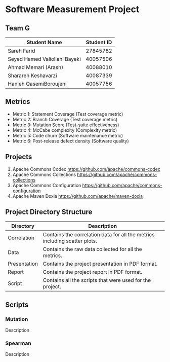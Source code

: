 # Software Measurement Project
## Team G
Student Name  | Student ID
------------- | -------------
Sareh Farid  | 27845782
Seyed Hamed Valiollahi Bayeki  | 40057506
Ahmad Memari (Arash) | 40088010
Sharareh Keshavarzi | 40087339
Hanieh QasemiBoroujeni | 40057756

## Metrics
- Metric 1: Statement Coverage (Test coverage metric)
- Metric 2: Branch Coverage (Test coverage metric)
- Metric 3: Mutation Score (Test-suite effectiveness)
- Metric 4: McCabe complexity (Complexity metric)
- Metric 5: Code churn (Software maintenance metric)
- Metric 6: Post-release defect density (Software quality)

## Projects
1. Apache Commons Codec https://github.com/apache/commons-codec
2. Apache Commons Collections https://github.com/apache/commons-collections
3. Apache Commons Configuration https://github.com/apache/commons-configuration
4. Apache Maven Doxia https://github.com/apache/maven-doxia

## Project Directory Structure
Directory  | Description
------------- | -------------
Correlation  | Contains the correlation data for all the metrics including scatter plots.
Data  | Contains the raw data collected for all the metrics.
Presentation  | Contains the project presentation in PDF format.
Report  | Contains the project report in PDF format.
Script  | Contains all the scripts that were used for the project.

## Scripts
### Mutation
Description

### Spearman
Description

